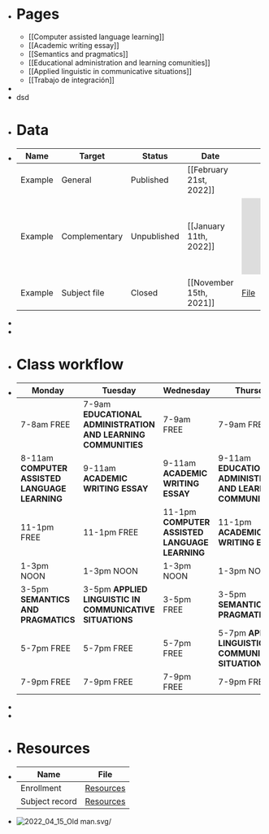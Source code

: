 - # Pages
	- [[Computer assisted language learning]]
	- [[Academic writing essay]]
	- [[Semantics and pragmatics]]
	- [[Educational administration and learning comunities]]
	- [[Applied linguistic in communicative situations]]
	- [[Trabajo de integración]]
-
- dsd
- # Data
- | **Name** | **Target** | **Status** | **Date** | **File** |
  |---|---|---|---|---|
  | Example | General | Published | [[February 21st, 2022]] | |
  | Example | Complementary | Unpublished | [[January 11th, 2022]] | ![File](https://dl.airtable.com/.attachments/25b477c4415570c00ec8a61370e0efc2/92417d43/Proyectohistoriadevida.pdf) |
  | Example | Subject file | Closed | [[November 15th, 2021]] | [File](https://airtable.com/apps72izQvQXzFDV4/tblHDnSvxYydNWAZT/viwH7AFqrE8TWCeDW?blocks=hide) |
-
-
- # Class workflow
- | **Monday** | **Tuesday** | **Wednesday** | **Thursday** | **Friday** |
  |---|---|---|---|---|
  | 7-8am FREE | 7-9am **EDUCATIONAL ADMINISTRATION AND LEARNING COMMUNITIES** | 7-9am FREE | 7-9am FREE | 7-9am FREE |
  | 8-11am **COMPUTER ASSISTED LANGUAGE LEARNING** | 9-11am **ACADEMIC WRITING ESSAY** | 9-11am **ACADEMIC WRITING ESSAY** | 9-11am **EDUCATIONAL ADMINISTRATION AND LEARNING COMMUNITIES** | 9-11am **TRABAJO DE INTEGRACIÓN [FASE DE DISEÑO]** |
  | 11-1pm FREE | 11-1pm FREE | 11-1pm **COMPUTER ASSISTED LANGUAGE LEARNING** | 11-1pm **ACADEMIC WRITING ESSAY** | 11-1pm FREE |
  | 1-3pm NOON | 1-3pm NOON | 1-3pm NOON | 1-3pm NOON | 1-3pm NOON |
  | 3-5pm **SEMANTICS AND PRAGMATICS** | 3-5pm **APPLIED LINGUISTIC IN COMMUNICATIVE SITUATIONS** | 3-5pm FREE | 3-5pm **SEMANTICS AND PRAGMATICS** | 3-5pm **APPLIED LINGUISTIC IN COMMUNICATIVE SITUATIONS** |
  | 5-7pm FREE | 5-7pm FREE | 5-7pm FREE | 5-7pm **APPLIED LINGUISTIC IN COMMUNICATIVE SITUATIONS** | 5-7pm FREE |
  | 7-9pm FREE | 7-9pm FREE | 7-9pm FREE | 7-9pm FREE | 7-9pm FREE |
-
-
- # Resources
- | **Name** | **File** |
  |---|---|
  | Enrollment | [Resources](Resources%205723371ad27d4afa81a79d4b18aaf599/Registro_de_Matrcula.pdf) |
  | Subject record | [Resources](Resources%205723371ad27d4afa81a79d4b18aaf599/Registro_de_Matrcula.pdf) |
- ![2022_04_15_Old man.svg](https://cdn.logseq.com/%2F703cd5d5-0197-439c-9468-3cd15e65ee5deda587be-97d2-4869-97c6-7e010c3311592022_04_15_Old%20man.svg?Expires=4803658979&Signature=L-kf86wW4Jra27uzC1kz~7EG0SgWHSkmvpjpkWa3~CyInCAFlfvKBuEjFD4p-xeA1Tm-m7OwetVC6Affve-D7PEb7XgKwYJor5PuikbzBj-jRGiB3s8PWMWK23ClvWyvAQ3YF8IHl6BxjJjjBIT1W4Dk05OO~QIDdI1rqcgfKHPwjpKGW~MDuImWNS3q5~7vbZXpi7H6SmH8ylWkL58Hxn8ac~RrDPdjsEsUUx8LTa8vrWoAVLGTuQ89KT-dFHpj~GJYn6ZzoZ~4G7uLEChSsra963O89tP2wQEoGrxhXl~HJZ9MsBt2mjQExr-Wbk9NU7VKqu-VKvW0qnsXoiEmsw__&Key-Pair-Id=APKAJE5CCD6X7MP6PTEA)/